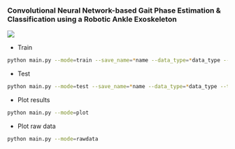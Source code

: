### Convolutional Neural Network-based Gait Phase Estimation & Classification using a Robotic Ankle Exoskeleton

![](https://github.com/heejoojin/ankle_exo/blob/main/poster.png)
<!-- ![](https://github.com/heejoojin/ankle_exo/blob/main/plots/grouped_rmse.png) -->

- Train
```bash
python main.py --mode=train --save_name=*name --data_type=*data_type --test_type=*test_type --task=multi --model=cnn --scheduler=plateau --window_size=120 --kernel_size=40 --batch_size=128 --dropout=0.2 --epoch=100 --optimizer=adam --lr=0.001
```

- Test
```bash
python main.py --mode=test --save_name=*name --data_type=*data_type --test_type=*test_type --task=multi
```

- Plot results
```bash
python main.py --mode=plot
```

- Plot raw data
```bash
python main.py --mode=rawdata
```
